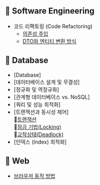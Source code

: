 ## 📌 Software Engineering
- 코드 리팩토링 (Code Refactoring)
  - [의존성 주입](https://github.com/Han00903/CS-study/blob/main/Software%20Engineering/%EC%9D%98%EC%A1%B4%EC%84%B1%20%EC%A3%BC%EC%9E%85.md)
  - [DTO와 엔티티 변환 방식](https://github.com/Han00903/CS-study/blob/main/Software%20Engineering/DTO%EC%99%80%20%EC%97%94%ED%8B%B0%ED%8B%B0%20%EB%B3%80%ED%99%98%20%EB%B0%A9%EC%8B%9D.md)

## 📌 Database
- [Database]
- [데이터베이스 설계 및 무결성]
- [정규화 및 역정규화]
- [관계형 데이터베이스 vs. NoSQL]
- [쿼리 및 성능 최적화]
- [트랜잭션과 동시성 제어]<br>
  🎯[트랜잭션](https://github.com/Han00903/CS-study/blob/main/Database/%ED%8A%B8%EB%9E%9C%EC%9E%AD%EC%85%98.md)<br>
  🎯[잠금 기법(Locking)]()<br>
  🎯[교착상태(Deadlock)]()<br>
- [인덱스 (Index) 최적화]

## 📌 Web
- [브라우저 동작 방법](https://github.com/Han00903/tech_interview_for_developer/blob/main/%EB%84%A4%ED%8A%B8%EC%9B%8C%ED%81%AC/%EB%B8%8C%EB%9D%BC%EC%9A%B0%EC%A0%80%20%EB%8F%99%EC%9E%91%EB%B0%A9%EB%B2%95.md)

